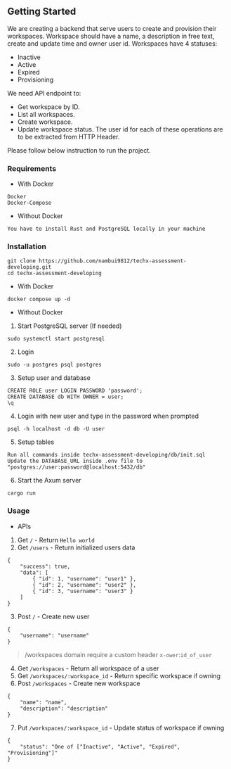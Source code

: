 ## Getting Started
We are creating a backend that serve users to create and provision their workspaces.
Workspace should have a name, a description in free text, create and update time and owner
user id. Workspaces have 4 statuses:
- Inactive
- Active
- Expired
- Provisioning

We need API endpoint to:
- Get workspace by ID.
- List all workspaces.
- Create workspace.
- Update workspace status.
The user id for each of these operations are to be extracted from HTTP Header.

Please follow below instruction to run the project.

### Requirements
* With Docker
```
Docker
Docker-Compose
```
* Without Docker
```
You have to install Rust and PostgreSQL locally in your machine
```

### Installation
```
git clone https://github.com/nambui9812/techx-assessment-developing.git
cd techx-assessment-developing
```
* With Docker
```
docker compose up -d
```
* Without Docker
1. Start PostgreSQL server (If needed)
```
sudo systemctl start postgresql
```
2. Login
```
sudo -u postgres psql postgres
```
3. Setup user and database
```
CREATE ROLE user LOGIN PASSWORD 'password';
CREATE DATABASE db WITH OWNER = user;
\q
```
4. Login with new user and type in the password when prompted
```
psql -h localhost -d db -U user
```
5. Setup tables
```
Run all commands inside techx-assessment-developing/db/init.sql
Update the DATABASE_URL inside .env file to "postgres://user:password@localhost:5432/db"
```
6. Start the Axum server
```
cargo run
```
### Usage
* APIs
1. Get `/` - Return `Hello world`
2. Get `/users` - Return initialized users data
```
{
	"success": true,
	"data": [
		{ "id": 1, "username": "user1" },
		{ "id": 2, "username": "user2" },
		{ "id": 3, "username": "user3" }
	]
}
```
3. Post `/` - Create new user
```
{
	"username": "username"
}
```
> /workspaces domain require a custom header `x-ower`:`id_of_user`
4. Get `/workspaces`  - Return all workspace of a user
5. Get `/workspaces/:workspace_id` - Return specific workspace if owning
6. Post `/workspaces` - Create new workspace
```
{
	"name": "name",
	"description": "description"
}
```
7. Put `/workspaces/:workspace_id` - Update status of workspace if owning
```
{
	"status": "One of ["Inactive", "Active", "Expired", "Provisioning"]"
}
```